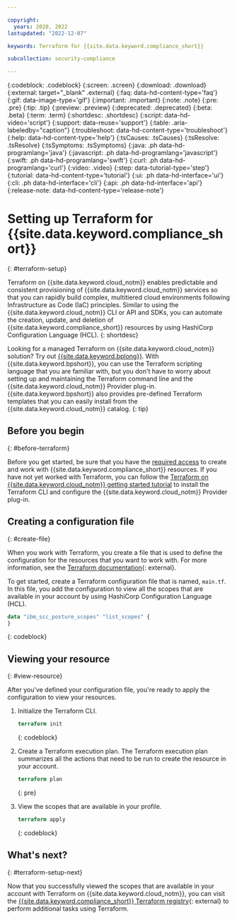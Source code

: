 ```yaml
---

copyright:
  years: 2020, 2022
lastupdated: "2022-12-07"

keywords: Terraform for {{site.data.keyword.compliance_short}}

subcollection: security-compliance

---
```


{:codeblock: .codeblock}
{:screen: .screen}
{:download: .download}
{:external: target="_blank" .external}
{:faq: data-hd-content-type='faq'}
{:gif: data-image-type='gif'}
{:important: .important}
{:note: .note}
{:pre: .pre}
{:tip: .tip}
{:preview: .preview}
{:deprecated: .deprecated}
{:beta: .beta}
{:term: .term}
{:shortdesc: .shortdesc}
{:script: data-hd-video='script'}
{:support: data-reuse='support'}
{:table: .aria-labeledby="caption"}
{:troubleshoot: data-hd-content-type='troubleshoot'}
{:help: data-hd-content-type='help'}
{:tsCauses: .tsCauses}
{:tsResolve: .tsResolve}
{:tsSymptoms: .tsSymptoms}
{:java: .ph data-hd-programlang='java'}
{:javascript: .ph data-hd-programlang='javascript'}
{:swift: .ph data-hd-programlang='swift'}
{:curl: .ph data-hd-programlang='curl'}
{:video: .video}
{:step: data-tutorial-type='step'}
{:tutorial: data-hd-content-type='tutorial'}
{:ui: .ph data-hd-interface='ui'}
{:cli: .ph data-hd-interface='cli'}
{:api: .ph data-hd-interface='api'}
{:release-note: data-hd-content-type='release-note'}


# Setting up Terraform for {{site.data.keyword.compliance_short}}
{: #terraform-setup} 

Terraform on {{site.data.keyword.cloud_notm}} enables predictable and consistent provisioning of {{site.data.keyword.cloud_notm}} services so that you can rapidly build complex, multitiered cloud environments following Infrastructure as Code (IaC) principles. Similar to using the {{site.data.keyword.cloud_notm}} CLI or API and SDKs, you can automate the creation, update, and deletion of {{site.data.keyword.compliance_short}} resources by using HashiCorp Configuration Language (HCL).
{: shortdesc}

Looking for a managed Terraform on {{site.data.keyword.cloud_notm}} solution? Try out [{{site.data.keyword.bplong}}](/docs/schematics?topic=schematics-getting-started). With {{site.data.keyword.bpshort}}, you can use the Terraform scripting language that you are familiar with, but you don't have to worry about setting up and maintaining the Terraform command line and the {{site.data.keyword.cloud_notm}} Provider plug-in. {{site.data.keyword.bpshort}} also provides pre-defined Terraform templates that you can easily install from the {{site.data.keyword.cloud_notm}} catalog.
{: tip}

## Before you begin
{: #before-terraform}


Before you get started, be sure that you have the [required access](/docs/security-compliance?topic=security-compliance-access-management) to create and work with {{site.data.keyword.compliance_short}} resources. If you have not yet worked with Terraform, you can follow the [Terraform on {{site.data.keyword.cloud_notm}} getting started tutorial](/docs/ibm-cloud-provider-for-terraform?topic=ibm-cloud-provider-for-terraform-getting-started) to install the Terraform CLI and configure the {{site.data.keyword.cloud_notm}} Provider plug-in.

## Creating a configuration file
{: #create-file}

When you work with Terraform, you create a file that is used to define the configuration for the resources that you want to work with. For more information, see the [Terraform documentation](https://www.terraform.io/){: external}.


To get started, create a Terraform configuration file that is named, `main.tf`. In this file, you add the configuration to view all the scopes that are available in your account by using HashiCorp Configuration Language (HCL). 
   
```terraform
data "ibm_scc_posture_scopes" "list_scopes" {
}
```
{: codeblock}


## Viewing your resource
{: #view-resource}

After you've defined your configuration file, you're ready to apply the configuration to view your resources.

1. Initialize the Terraform CLI.

   ```terraform
   terraform init
   ```
   {: codeblock}

2. Create a Terraform execution plan. The Terraform execution plan summarizes all the actions that need to be run to create the resource in your account.

   ```terraform
   terraform plan
   ```
   {: pre}

3. View the scopes that are available in your profile.

   ```terraform
   terraform apply
   ```
   {: codeblock}


## What's next?
{: #terraform-setup-next}

Now that you successfully viewed the scopes that are available in your account with Terraform on {{site.data.keyword.cloud_notm}}, you can visit the [{{site.data.keyword.compliance_short}} Terraform registry](https://registry.terraform.io/providers/IBM-Cloud/ibm/latest/docs){: external} to perform additional tasks using Terraform.
